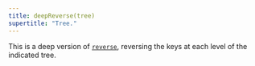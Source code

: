 ```yaml
---
title: deepReverse(tree)
supertitle: "Tree."
---
```


This is a deep version of [`reverse`](reverse.html), reversing the keys at each level of the indicated tree.
